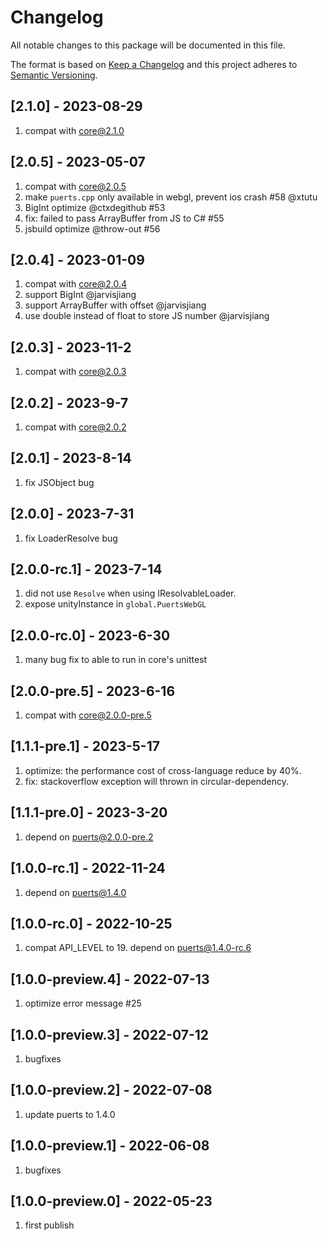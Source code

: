 # Changelog
All notable changes to this package will be documented in this file.

The format is based on [Keep a Changelog](http://keepachangelog.com/en/1.0.0/)
and this project adheres to [Semantic Versioning](http://semver.org/spec/v2.0.0.html).

## [2.1.0] - 2023-08-29
1. compat with core@2.1.0

## [2.0.5] - 2023-05-07
1. compat with core@2.0.5
2. make `puerts.cpp` only available in webgl, prevent ios crash #58 @xtutu
3. BigInt optimize @ctxdegithub #53
4. fix: failed to pass ArrayBuffer from JS to C# #55
5. jsbuild optimize @throw-out #56

## [2.0.4] - 2023-01-09
1. compat with core@2.0.4
2. support BigInt @jarvisjiang
3. support ArrayBuffer with offset @jarvisjiang
4. use double instead of float to store JS number @jarvisjiang

## [2.0.3] - 2023-11-2
1. compat with core@2.0.3

## [2.0.2] - 2023-9-7
1. compat with core@2.0.2

## [2.0.1] - 2023-8-14
1. fix JSObject bug

## [2.0.0] - 2023-7-31
1. fix LoaderResolve bug

## [2.0.0-rc.1] - 2023-7-14
1. did not use `Resolve` when using IResolvableLoader.
2. expose unityInstance in `global.PuertsWebGL`

## [2.0.0-rc.0] - 2023-6-30
1. many bug fix to able to run in core's unittest

## [2.0.0-pre.5] - 2023-6-16
1. compat with core@2.0.0-pre.5

## [1.1.1-pre.1] - 2023-5-17
1. optimize: the performance cost of cross-language reduce by 40%.
2. fix: stackoverflow exception will thrown in circular-dependency.

## [1.1.1-pre.0] - 2023-3-20
1. depend on puerts@2.0.0-pre.2

## [1.0.0-rc.1] - 2022-11-24
1. depend on puerts@1.4.0

## [1.0.0-rc.0] - 2022-10-25
1. compat API_LEVEL to 19. depend on puerts@1.4.0-rc.6

## [1.0.0-preview.4] - 2022-07-13
1. optimize error message #25

## [1.0.0-preview.3] - 2022-07-12
1. bugfixes

## [1.0.0-preview.2] - 2022-07-08
1. update puerts to 1.4.0

## [1.0.0-preview.1] - 2022-06-08
1. bugfixes

## [1.0.0-preview.0] - 2022-05-23
1. first publish